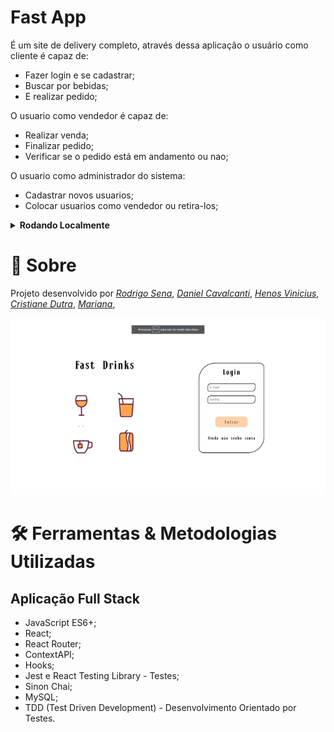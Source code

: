 # Fast App

É um site de delivery completo, através dessa aplicação o usuário como cliente é capaz de:

- Fazer login e se cadastrar;
- Buscar por bebidas;
- E realizar pedido;

O usuario como vendedor é capaz de:

- Realizar venda;
- Finalizar pedido;
- Verificar se o pedido está em andamento ou nao;

O usuario como administrador do sistema:

- Cadastrar novos usuarios;
- Colocar usuarios como vendedor ou retira-los;


<details>
  <summary><strong>Rodando Localmente</strong></summary><br />


   - **Instale as dependencias:** com `npm install` e depois rode o `npm start ou npm run dev` 

  - **:warning: Atenção:**  O procedimento acima deve ser realizado dentro da pasta Back-end e dentro da pasta Front-end, nessa ordem!
  
  - **:warning: Atenção:** Não rode o comando npm audit fix!

  - **✨ Dica:** Para rodar o projeto desta forma, obrigatoriamente você deve ter o `node` instalado em seu computador.
  
  <br/>
</details>

# 📄 Sobre

Projeto desenvolvido por _[Rodrigo Sena](https://github.com/RodrigoSen4)_,
_[Daniel Cavalcanti](https://github.com/DanielCavalcantih)_,
_[Henos Vinicius](https://github.com/Henos19)_,
_[Cristiane Dutra](https://www.linkedin.com/in/cristiane-dutra/)_,
_[Mariana](https://www.linkedin.com/in/mariana-fernanda/)_,


  <p align="center">
    <img src="./demonstracao.gif" alt="git Demonstração"  width="1000"/>
  </p>


# 🛠 Ferramentas & Metodologias Utilizadas

## Aplicação Full Stack

- JavaScript ES6+;
- React;
- React Router;
- ContextAPI;
- Hooks;
- Jest e React Testing Library - Testes;
- Sinon Chai;
- MySQL;
- TDD (Test Driven Development) - Desenvolvimento Orientado por Testes.
